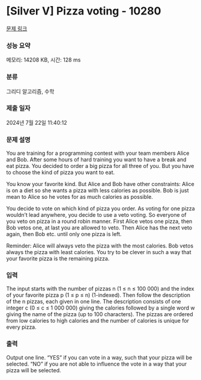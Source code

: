 # [Silver V] Pizza voting - 10280 

[문제 링크](https://www.acmicpc.net/problem/10280) 

### 성능 요약

메모리: 14208 KB, 시간: 128 ms

### 분류

그리디 알고리즘, 수학

### 제출 일자

2024년 7월 22일 11:40:12

### 문제 설명

<p>You are training for a programming contest with your team members Alice and Bob. After some hours of hard training you want to have a break and eat pizza. You decided to order a big pizza for all three of you. But you have to choose the kind of pizza you want to eat.</p>

<p>You know your favorite kind. But Alice and Bob have other constraints: Alice is on a diet so she wants a pizza with less calories as possible. Bob is just mean to Alice so he votes for as much calories as possible.</p>

<p>You decide to vote on which kind of pizza you order. As voting for one pizza wouldn’t lead anywhere, you decide to use a veto voting. So everyone of you veto on pizza in a round robin manner. First Alice vetos one pizza, then Bob vetos one, at last you are allowed to veto. Then Alice has the next veto again, then Bob etc. until only one pizza is left.</p>

<p>Reminder: Alice will always veto the pizza with the most calories. Bob vetos always the pizza with least calories. You try to be clever in such a way that your favorite pizza is the remaining pizza.</p>

### 입력 

 <p>The input starts with the number of pizzas n (1 ≤ n ≤ 100 000) and the index of your favorite pizza p (1 ≤ p ≤ n) (1-indexed). Then follow the description of the n pizzas, each given in one line. The description consists of one integer c (0 ≤ c ≤ 1 000 000) giving the calories followed by a single word w giving the name of the pizza (up to 100 characters). The pizzas are ordered from low calories to high calories and the number of calories is unique for every pizza. </p>

### 출력 

 <p>Output one line. “YES” if you can vote in a way, such that your pizza will be selected. “NO” if you are not able to influence the vote in a way that your pizza will be selected.</p>

